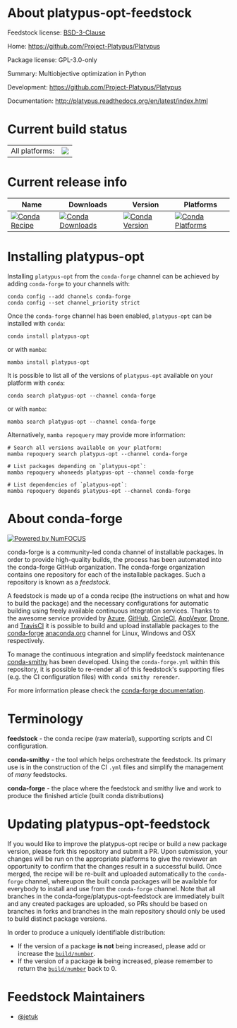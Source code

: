 About platypus-opt-feedstock
============================

Feedstock license: [BSD-3-Clause](https://github.com/conda-forge/platypus-opt-feedstock/blob/main/LICENSE.txt)

Home: https://github.com/Project-Platypus/Platypus

Package license: GPL-3.0-only

Summary: Multiobjective optimization in Python

Development: https://github.com/Project-Platypus/Platypus

Documentation: http://platypus.readthedocs.org/en/latest/index.html

Current build status
====================


<table><tr><td>All platforms:</td>
    <td>
      <a href="https://dev.azure.com/conda-forge/feedstock-builds/_build/latest?definitionId=4088&branchName=main">
        <img src="https://dev.azure.com/conda-forge/feedstock-builds/_apis/build/status/platypus-opt-feedstock?branchName=main">
      </a>
    </td>
  </tr>
</table>

Current release info
====================

| Name | Downloads | Version | Platforms |
| --- | --- | --- | --- |
| [![Conda Recipe](https://img.shields.io/badge/recipe-platypus--opt-green.svg)](https://anaconda.org/conda-forge/platypus-opt) | [![Conda Downloads](https://img.shields.io/conda/dn/conda-forge/platypus-opt.svg)](https://anaconda.org/conda-forge/platypus-opt) | [![Conda Version](https://img.shields.io/conda/vn/conda-forge/platypus-opt.svg)](https://anaconda.org/conda-forge/platypus-opt) | [![Conda Platforms](https://img.shields.io/conda/pn/conda-forge/platypus-opt.svg)](https://anaconda.org/conda-forge/platypus-opt) |

Installing platypus-opt
=======================

Installing `platypus-opt` from the `conda-forge` channel can be achieved by adding `conda-forge` to your channels with:

```
conda config --add channels conda-forge
conda config --set channel_priority strict
```

Once the `conda-forge` channel has been enabled, `platypus-opt` can be installed with `conda`:

```
conda install platypus-opt
```

or with `mamba`:

```
mamba install platypus-opt
```

It is possible to list all of the versions of `platypus-opt` available on your platform with `conda`:

```
conda search platypus-opt --channel conda-forge
```

or with `mamba`:

```
mamba search platypus-opt --channel conda-forge
```

Alternatively, `mamba repoquery` may provide more information:

```
# Search all versions available on your platform:
mamba repoquery search platypus-opt --channel conda-forge

# List packages depending on `platypus-opt`:
mamba repoquery whoneeds platypus-opt --channel conda-forge

# List dependencies of `platypus-opt`:
mamba repoquery depends platypus-opt --channel conda-forge
```


About conda-forge
=================

[![Powered by
NumFOCUS](https://img.shields.io/badge/powered%20by-NumFOCUS-orange.svg?style=flat&colorA=E1523D&colorB=007D8A)](https://numfocus.org)

conda-forge is a community-led conda channel of installable packages.
In order to provide high-quality builds, the process has been automated into the
conda-forge GitHub organization. The conda-forge organization contains one repository
for each of the installable packages. Such a repository is known as a *feedstock*.

A feedstock is made up of a conda recipe (the instructions on what and how to build
the package) and the necessary configurations for automatic building using freely
available continuous integration services. Thanks to the awesome service provided by
[Azure](https://azure.microsoft.com/en-us/services/devops/), [GitHub](https://github.com/),
[CircleCI](https://circleci.com/), [AppVeyor](https://www.appveyor.com/),
[Drone](https://cloud.drone.io/welcome), and [TravisCI](https://travis-ci.com/)
it is possible to build and upload installable packages to the
[conda-forge](https://anaconda.org/conda-forge) [anaconda.org](https://anaconda.org/)
channel for Linux, Windows and OSX respectively.

To manage the continuous integration and simplify feedstock maintenance
[conda-smithy](https://github.com/conda-forge/conda-smithy) has been developed.
Using the ``conda-forge.yml`` within this repository, it is possible to re-render all of
this feedstock's supporting files (e.g. the CI configuration files) with ``conda smithy rerender``.

For more information please check the [conda-forge documentation](https://conda-forge.org/docs/).

Terminology
===========

**feedstock** - the conda recipe (raw material), supporting scripts and CI configuration.

**conda-smithy** - the tool which helps orchestrate the feedstock.
                   Its primary use is in the construction of the CI ``.yml`` files
                   and simplify the management of *many* feedstocks.

**conda-forge** - the place where the feedstock and smithy live and work to
                  produce the finished article (built conda distributions)


Updating platypus-opt-feedstock
===============================

If you would like to improve the platypus-opt recipe or build a new
package version, please fork this repository and submit a PR. Upon submission,
your changes will be run on the appropriate platforms to give the reviewer an
opportunity to confirm that the changes result in a successful build. Once
merged, the recipe will be re-built and uploaded automatically to the
`conda-forge` channel, whereupon the built conda packages will be available for
everybody to install and use from the `conda-forge` channel.
Note that all branches in the conda-forge/platypus-opt-feedstock are
immediately built and any created packages are uploaded, so PRs should be based
on branches in forks and branches in the main repository should only be used to
build distinct package versions.

In order to produce a uniquely identifiable distribution:
 * If the version of a package **is not** being increased, please add or increase
   the [``build/number``](https://docs.conda.io/projects/conda-build/en/latest/resources/define-metadata.html#build-number-and-string).
 * If the version of a package **is** being increased, please remember to return
   the [``build/number``](https://docs.conda.io/projects/conda-build/en/latest/resources/define-metadata.html#build-number-and-string)
   back to 0.

Feedstock Maintainers
=====================

* [@jetuk](https://github.com/jetuk/)


